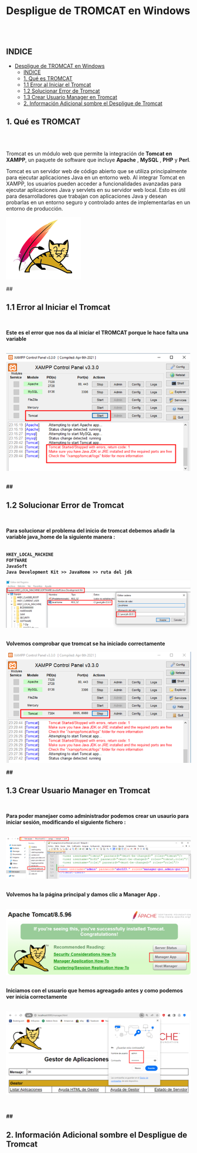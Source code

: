 # Despligue de TROMCAT en Windows 
<br><br>
## INDICE 

- [Despligue de TROMCAT en Windows](#despligue-de-tromcat-en-windows)
  - [INDICE](#indice)
  - [1. Qué es TROMCAT](#1-qué-es-tromcat)
  - [1.1 Error al Iniciar el Tromcat](#11-error-al-iniciar-el-tromcat)
  - [1.2 Solucionar Error de Tromcat](#12-solucionar-error-de-tromcat)
  - [1.3 Crear Usuario Manager en Tromcat](#13-crear-usuario-manager-en-tromcat)
  - [2. Información Adicional sombre el Despligue de Tromcat](#2-información-adicional-sombre-el-despligue-de-tromcat)



## 1. Qué es TROMCAT 
<br><br>

Tromcat es un módulo web que permite la integración de **Tomcat en XAMPP**, un paquete de software que incluye **Apache** , **MySQL** , **PHP** y **Perl**. 

Tomcat es un servidor web de código abierto que se utiliza principalmente para ejecutar aplicaciones Java en un entorno web. Al integrar Tomcat en XAMPP, los usuarios pueden acceder a funcionalidades avanzadas para ejecutar aplicaciones Java y servlets en su servidor web local. Esto es útil para desarrolladores que trabajan con aplicaciones Java y desean probarlas en un entorno seguro y controlado antes de implementarlas en un entorno de producción.

![Logo Tromcat](./img/logo_tromcat.png)

##<B>
## 1.1 Error al Iniciar el Tromcat 
<br>

Este es el error que nos da al iniciar el **TROMCAT** porque le hace falta una variable 
<br><br>


![Error al Iniciar Tromcat](./img/1_error_tromcat.png)
<br><br>

##<B>
## 1.2 Solucionar Error de Tromcat 
<br>

Para solucionar el problema del inicio de **tromcat** debemos añadir la variable **java_home** de la siguiente manera : 
<br><br>

~~~
HKEY_LOCAL_MACHINE
FOFTWARE
JavaSoft
Java Development Kit >> JavaHome >> ruta del jdk
~~~



![Creción de Directorios](./img/1_variable_java_home.png)
<br><br>

Volvemos comprobar que **tromcat** se ha iniciado correctamente
<br>

![Tromcat iniciado correctamente](./img/2_variable_java_home.png)


##<B>
## 1.3 Crear Usuario Manager en Tromcat
<br>


Para poder manejaer como administrador podemos crear un usaurio para iniciar sesión, modificando el siguiente fichero :
<br><br>

![Tromcat crear usuario 1](./img/1_crear_usuarios_tromcat.png)
<br><br>

Volvemos ha la página principal y damos clic a **Manager App** . 
<br><br>

![Tromcat crear usuario 2](./img/2_crear_usuarios_tromcat.png)
<br><br>

Iniciamos con el usuario que hemos agreagado antes y como podemos ver inicia correctamente 
<br><br>

![Tromcat crear usuario 3](./img/3_crear_usuarios_tromcat.png)
<br><br><br>


##<B>
## 2. Información Adicional sombre el Despligue de Tromcat 
